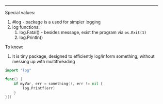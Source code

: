***
Special values:
1. #log - package is a used for simpler logging
2. log functions:
	1. log.Fatal() - besides message, exist the program via `os.Exit(1)`
	2. log.Println()

To know:
1. It is tiny package, designed to efficiently log/inform something, without messing up with multithreading 
```go 
import "log"

func() {
	if myVar, err = something(), err != nil {
		log.Printf(err)
	}
}()
```